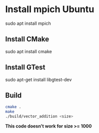# Install mpich Ubuntu
sudo apt install mpich

## Install CMake
sudo apt install cmake

## Install GTest
sudo apt-get install libgtest-dev

## Build
```bash
cmake .
make
./build/vector_addition <size>
```

**This code doesn't work for size >= 1000**
